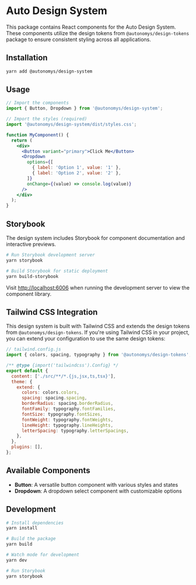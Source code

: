 # Auto Design System

This package contains React components for the Auto Design System. These components utilize the design tokens from `@autonomys/design-tokens` package to ensure consistent styling across all applications.

## Installation

```bash
yarn add @autonomys/design-system
```

## Usage

```jsx
// Import the components
import { Button, Dropdown } from '@autonomys/design-system';

// Import the styles (required)
import '@autonomys/design-system/dist/styles.css';

function MyComponent() {
  return (
    <div>
      <Button variant="primary">Click Me</Button>
      <Dropdown 
        options={[
          { label: 'Option 1', value: '1' },
          { label: 'Option 2', value: '2' },
        ]}
        onChange={(value) => console.log(value)}
      />
    </div>
  );
}
```

## Storybook

The design system includes Storybook for component documentation and interactive previews.

```bash
# Run Storybook development server
yarn storybook

# Build Storybook for static deployment
yarn build-storybook
```

Visit [http://localhost:6006](http://localhost:6006) when running the development server to view the component library.

## Tailwind CSS Integration

This design system is built with Tailwind CSS and extends the design tokens from `@autonomys/design-tokens`. If you're using Tailwind CSS in your project, you can extend your configuration to use the same design tokens:

```js
// tailwind.config.js
import { colors, spacing, typography } from '@autonomys/design-tokens';

/** @type {import('tailwindcss').Config} */
export default {
  content: ['./src/**/*.{js,jsx,ts,tsx}'],
  theme: {
    extend: {
      colors: colors.colors,
      spacing: spacing.spacing,
      borderRadius: spacing.borderRadius,
      fontFamily: typography.fontFamilies,
      fontSize: typography.fontSizes,
      fontWeight: typography.fontWeights,
      lineHeight: typography.lineHeights,
      letterSpacing: typography.letterSpacings,
    },
  },
  plugins: [],
};
```

## Available Components

- **Button**: A versatile button component with various styles and states
- **Dropdown**: A dropdown select component with customizable options

## Development

```bash
# Install dependencies
yarn install

# Build the package
yarn build

# Watch mode for development
yarn dev

# Run Storybook
yarn storybook
``` 